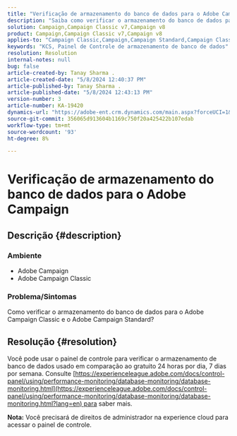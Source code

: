 ```yaml
---
title: "Verificação de armazenamento do banco de dados para o Adobe Campaign"
description: "Saiba como verificar o armazenamento do banco de dados para o Adobe Campaign Classic e o Adobe Campaign Standard."
solution: Campaign,Campaign Classic v7,Campaign v8
product: Campaign,Campaign Classic v7,Campaign v8
applies-to: "Campaign Classic,Campaign,Campaign Standard,Campaign Classic v7,Campaign v8"
keywords: "KCS, Painel de Controle de armazenamento de banco de dados"
resolution: Resolution
internal-notes: null
bug: false
article-created-by: Tanay Sharma .
article-created-date: "5/8/2024 12:40:37 PM"
article-published-by: Tanay Sharma .
article-published-date: "5/8/2024 12:43:13 PM"
version-number: 3
article-number: KA-19420
dynamics-url: "https://adobe-ent.crm.dynamics.com/main.aspx?forceUCI=1&pagetype=entityrecord&etn=knowledgearticle&id=70a9e325-380d-ef11-9f8a-6045bd026dc7"
source-git-commit: 356065d913604b1169c750f20a425422b107edab
workflow-type: tm+mt
source-wordcount: '93'
ht-degree: 8%

---
```


# Verificação de armazenamento do banco de dados para o Adobe Campaign

## Descrição {#description}


### Ambiente

- Adobe Campaign
- Adobe Campaign Classic


### Problema/Sintomas

Como verificar o armazenamento do banco de dados para o Adobe Campaign Classic e o Adobe Campaign Standard?


## Resolução {#resolution}


Você pode usar o painel de controle para verificar o armazenamento de banco de dados usado em comparação ao gratuito 24 horas por dia, 7 dias por semana. Consulte [https://experienceleague.adobe.com/docs/control-panel/using/performance-monitoring/database-monitoring/database-monitoring.html](https://experienceleague.adobe.com/docs/control-panel/using/performance-monitoring/database-monitoring/database-monitoring.html?lang=en) para saber mais.

<b>Nota:</b> Você precisará de direitos de administrador na experience cloud para acessar o painel de controle.
